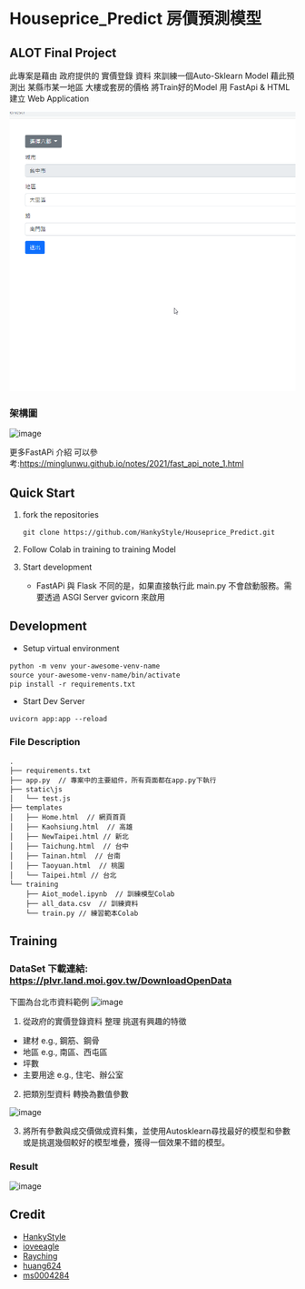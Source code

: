 # Houseprice_Predict 房價預測模型

ALOT Final Project
---
此專案是藉由 政府提供的 實價登錄 資料 來訓練一個Auto-Sklearn Model 藉此預測出 某縣市某一地區 大樓或套房的價格
將Train好的Model 用 FastApi & HTML 建立 Web Application

![image](https://github.com/HankyStyle/Houseprice_Predict/blob/master/demo.gif)


### 架構圖
![image](https://user-images.githubusercontent.com/70362842/151114798-f10a1a11-760f-43c5-95b3-46b232489a25.png)

更多FastAPi 介紹 可以參考:https://minglunwu.github.io/notes/2021/fast_api_note_1.html


## Quick Start

1. fork the repositories

   ```shell
   git clone https://github.com/HankyStyle/Houseprice_Predict.git
   ```


2. Follow Colab in training to training Model


3. Start development
   +  FastAPi 與 Flask 不同的是，如果直接執行此 main.py 不會啟動服務。需要透過 ASGI Server gvicorn 來啟用
      

## Development

- Setup virtual environment

```shell
python -m venv your-awesome-venv-name
source your-awesome-venv-name/bin/activate
pip install -r requirements.txt
```

- Start Dev Server

```shell
uvicorn app:app --reload
```

### File Description
```
.
├── requirements.txt 
├── app.py  // 專案中的主要組件，所有頁面都在app.py下執行
├── static\js
│   └── test.js
├── templates
│   ├── Home.html  // 網頁首頁
│   ├── Kaohsiung.html  // 高雄
│   ├── NewTaipei.html // 新北
│   ├── Taichung.html  // 台中
│   ├── Tainan.html  // 台南
│   ├── Taoyuan.html  // 桃園
│   └── Taipei.html // 台北
└── training  
    ├── Aiot_model.ipynb  // 訓練模型Colab
    ├── all_data.csv  // 訓練資料
    └── train.py // 練習範本Colab
```

## Training

### DataSet 下載連結: https://plvr.land.moi.gov.tw/DownloadOpenData
下圖為台北市資料範例
![image](https://user-images.githubusercontent.com/70362842/150983418-62a262be-cfc5-4d64-9450-6c37c65422cc.png)

1. 從政府的實價登錄資料 整理 挑選有興趣的特徵
  + 建材 e.g., 鋼筋、鋼骨
  + 地區 e.g., 南區、西屯區
  + 坪數
  + 主要用途 e.g., 住宅、辦公室

2. 把類別型資料 轉換為數值參數

 ![image](https://user-images.githubusercontent.com/70362842/150988438-453fe780-71a7-4aeb-9e67-2e006c7059ec.png)

3.  將所有參數與成交價做成資料集，並使用Autosklearn尋找最好的模型和參數 或是挑選幾個較好的模型堆疊，獲得一個效果不錯的模型。

### Result
![image](https://user-images.githubusercontent.com/70362842/150989149-1fce2cda-c7a1-4f10-994c-41eb89e22210.png)


## Credit

- [HankyStyle](https://github.com/HankyStyle)
- [ioveeagle](https://github.com/ioveeagle)
- [Rayching](https://github.com/Rayching)
- [huang624](https://github.com/huang624)
- [ms0004284](https://github.com/fcu-d0589769)
